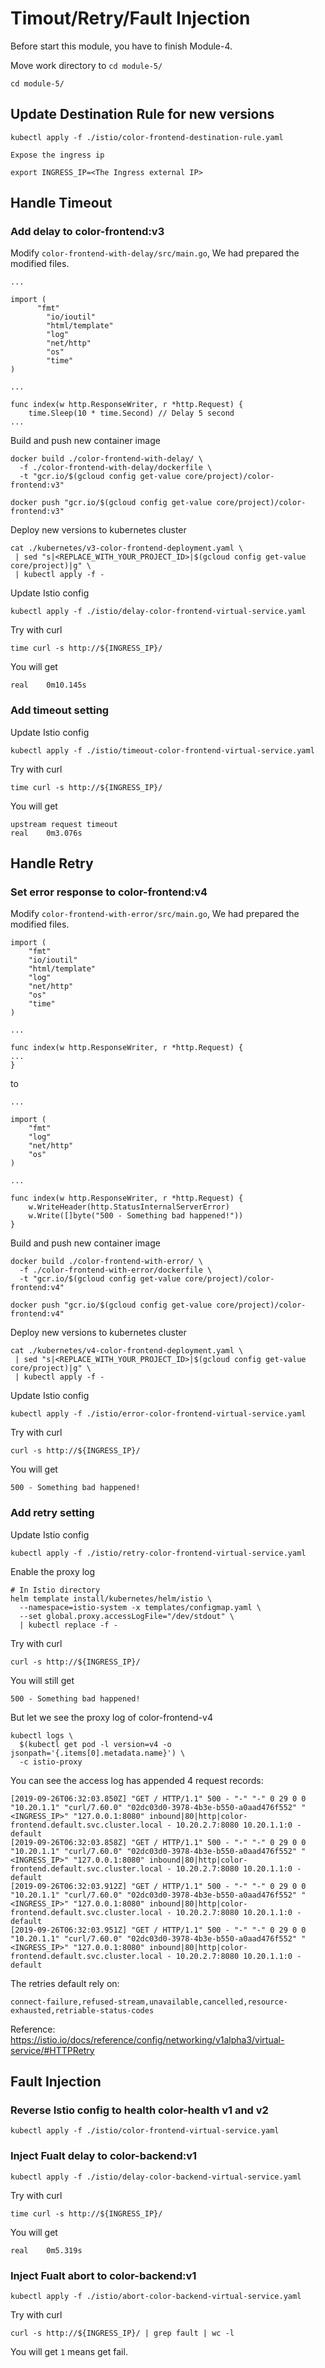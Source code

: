 # Timout/Retry/Fault Injection

Before start this module, you have to finish Module-4.

Move work directory to `cd module-5/`

```
cd module-5/
```

## Update Destination Rule for new versions

```
kubectl apply -f ./istio/color-frontend-destination-rule.yaml
```

```
Expose the ingress ip

export INGRESS_IP=<The Ingress external IP>
```

## Handle Timeout

### Add delay to color-frontend:v3

Modify `color-frontend-with-delay/src/main.go`, We had prepared the modified files.

```
...

import (
	  "fmt"
		"io/ioutil"
		"html/template"
		"log"
		"net/http"
		"os"
		"time"
)

...

func index(w http.ResponseWriter, r *http.Request) {
	time.Sleep(10 * time.Second) // Delay 5 second
...

```

Build and push new container image

```
docker build ./color-frontend-with-delay/ \
  -f ./color-frontend-with-delay/dockerfile \
  -t "gcr.io/$(gcloud config get-value core/project)/color-frontend:v3"

docker push "gcr.io/$(gcloud config get-value core/project)/color-frontend:v3"
```

Deploy new versions to kubernetes cluster

```
cat ./kubernetes/v3-color-frontend-deployment.yaml \
 | sed "s|<REPLACE_WITH_YOUR_PROJECT_ID>|$(gcloud config get-value core/project)|g" \
 | kubectl apply -f -
```

Update Istio config

```
kubectl apply -f ./istio/delay-color-frontend-virtual-service.yaml
```

Try with curl

```
time curl -s http://${INGRESS_IP}/
```

You will get

```
real	0m10.145s
```

### Add timeout setting

Update Istio config

```
kubectl apply -f ./istio/timeout-color-frontend-virtual-service.yaml
```

Try with curl

```
time curl -s http://${INGRESS_IP}/
```

You will get

```
upstream request timeout
real	0m3.076s
```

## Handle Retry

### Set error response to color-frontend:v4

Modify `color-frontend-with-error/src/main.go`, We had prepared the modified files.

```
import (
	"fmt"
	"io/ioutil"
	"html/template"
	"log"
	"net/http"
	"os"
	"time"
)

...

func index(w http.ResponseWriter, r *http.Request) {
...
}
```

to

```
...

import (
	"fmt"
	"log"
	"net/http"
	"os"
)

...

func index(w http.ResponseWriter, r *http.Request) {
	w.WriteHeader(http.StatusInternalServerError)
	w.Write([]byte("500 - Something bad happened!"))
}
```

Build and push new container image

```
docker build ./color-frontend-with-error/ \
  -f ./color-frontend-with-error/dockerfile \
  -t "gcr.io/$(gcloud config get-value core/project)/color-frontend:v4"

docker push "gcr.io/$(gcloud config get-value core/project)/color-frontend:v4"
```

Deploy new versions to kubernetes cluster

```
cat ./kubernetes/v4-color-frontend-deployment.yaml \
 | sed "s|<REPLACE_WITH_YOUR_PROJECT_ID>|$(gcloud config get-value core/project)|g" \
 | kubectl apply -f -
```

Update Istio config

```
kubectl apply -f ./istio/error-color-frontend-virtual-service.yaml
```

Try with curl

```
curl -s http://${INGRESS_IP}/
```

You will get

```
500 - Something bad happened!
```

### Add retry setting

Update Istio config

```
kubectl apply -f ./istio/retry-color-frontend-virtual-service.yaml
```

Enable the proxy log

```
# In Istio directory
helm template install/kubernetes/helm/istio \
  --namespace=istio-system -x templates/configmap.yaml \
  --set global.proxy.accessLogFile="/dev/stdout" \
  | kubectl replace -f -
```

Try with curl

```
curl -s http://${INGRESS_IP}/
```

You will still get

```
500 - Something bad happened!
```

But let we see the proxy log of color-frontend-v4

```
kubectl logs \
  $(kubectl get pod -l version=v4 -o jsonpath='{.items[0].metadata.name}') \
  -c istio-proxy
```

You can see the access log has appended 4 request records:

```
[2019-09-26T06:32:03.850Z] "GET / HTTP/1.1" 500 - "-" "-" 0 29 0 0 "10.20.1.1" "curl/7.60.0" "02dc03d0-3978-4b3e-b550-a0aad476f552" "<INGRESS_IP>" "127.0.0.1:8080" inbound|80|http|color-frontend.default.svc.cluster.local - 10.20.2.7:8080 10.20.1.1:0 - default
[2019-09-26T06:32:03.858Z] "GET / HTTP/1.1" 500 - "-" "-" 0 29 0 0 "10.20.1.1" "curl/7.60.0" "02dc03d0-3978-4b3e-b550-a0aad476f552" "<INGRESS_IP>" "127.0.0.1:8080" inbound|80|http|color-frontend.default.svc.cluster.local - 10.20.2.7:8080 10.20.1.1:0 - default
[2019-09-26T06:32:03.912Z] "GET / HTTP/1.1" 500 - "-" "-" 0 29 0 0 "10.20.1.1" "curl/7.60.0" "02dc03d0-3978-4b3e-b550-a0aad476f552" "<INGRESS_IP>" "127.0.0.1:8080" inbound|80|http|color-frontend.default.svc.cluster.local - 10.20.2.7:8080 10.20.1.1:0 - default
[2019-09-26T06:32:03.951Z] "GET / HTTP/1.1" 500 - "-" "-" 0 29 0 0 "10.20.1.1" "curl/7.60.0" "02dc03d0-3978-4b3e-b550-a0aad476f552" "<INGRESS_IP>" "127.0.0.1:8080" inbound|80|http|color-frontend.default.svc.cluster.local - 10.20.2.7:8080 10.20.1.1:0 - default
```

The retries default rely on:
```
connect-failure,refused-stream,unavailable,cancelled,resource-exhausted,retriable-status-codes
```

Reference: https://istio.io/docs/reference/config/networking/v1alpha3/virtual-service/#HTTPRetry

## Fault Injection

### Reverse Istio config to health color-health v1 and v2

```
kubectl apply -f ./istio/color-frontend-virtual-service.yaml
```

### Inject Fualt delay to color-backend:v1

```
kubectl apply -f ./istio/delay-color-backend-virtual-service.yaml
```

Try with curl

```
time curl -s http://${INGRESS_IP}/
```

You will get

```
real	0m5.319s
```

### Inject Fualt abort to color-backend:v1

```
kubectl apply -f ./istio/abort-color-backend-virtual-service.yaml
```

Try with curl

```
curl -s http://${INGRESS_IP}/ | grep fault | wc -l
```

You will get `1` means get fail.
